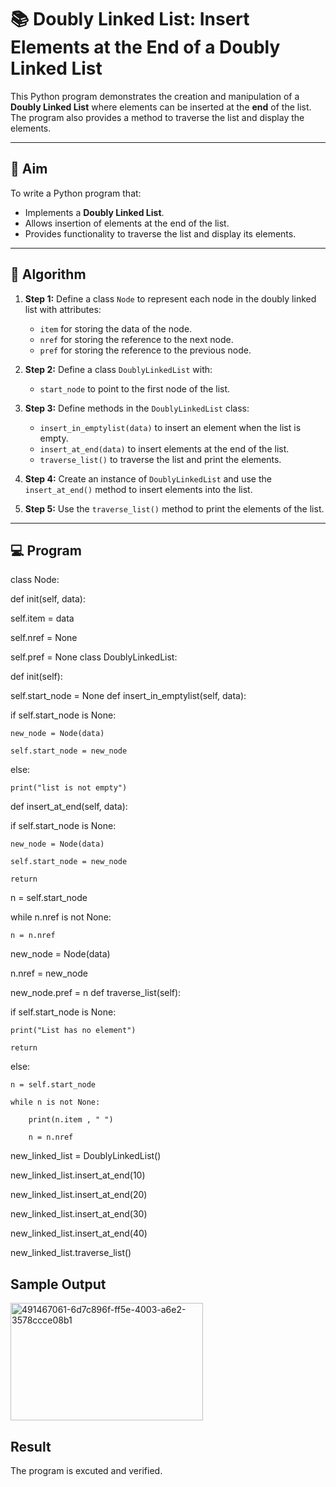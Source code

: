 # 📚 Doubly Linked List: Insert Elements at the End of a Doubly Linked List

This Python program demonstrates the creation and manipulation of a **Doubly Linked List** where elements can be inserted at the **end** of the list. The program also provides a method to traverse the list and display the elements.

---

## 🎯 Aim

To write a Python program that:
- Implements a **Doubly Linked List**.
- Allows insertion of elements at the end of the list.
- Provides functionality to traverse the list and display its elements.

---

## 🧠 Algorithm

1. **Step 1:** Define a class `Node` to represent each node in the doubly linked list with attributes:
   - `item` for storing the data of the node.
   - `nref` for storing the reference to the next node.
   - `pref` for storing the reference to the previous node.

2. **Step 2:** Define a class `DoublyLinkedList` with:
   - `start_node` to point to the first node of the list.

3. **Step 3:** Define methods in the `DoublyLinkedList` class:
   - `insert_in_emptylist(data)` to insert an element when the list is empty.
   - `insert_at_end(data)` to insert elements at the end of the list.
   - `traverse_list()` to traverse the list and print the elements.

4. **Step 4:** Create an instance of `DoublyLinkedList` and use the `insert_at_end()` method to insert elements into the list.

5. **Step 5:** Use the `traverse_list()` method to print the elements of the list.

---

## 💻 Program
class Node:

def init(self, data):

self.item = data

self.nref = None

self.pref = None
class DoublyLinkedList:

def init(self):

self.start_node = None
def insert_in_emptylist(self, data):

if self.start_node is None:

    new_node = Node(data)
    
    self.start_node = new_node

else:
    
    print("list is not empty")
def insert_at_end(self, data):

if self.start_node is None:
    
    new_node = Node(data)
    
    self.start_node = new_node
    
    return

n = self.start_node

while n.nref is not None:

    n = n.nref

new_node = Node(data)

n.nref = new_node

new_node.pref = n
def traverse_list(self):

if self.start_node is None:

    print("List has no element")
    
    return

else:

    n = self.start_node
    
    while n is not None:
    
        print(n.item , " ")
        
        n = n.nref
new_linked_list = DoublyLinkedList()

new_linked_list.insert_at_end(10)

new_linked_list.insert_at_end(20)

new_linked_list.insert_at_end(30)

new_linked_list.insert_at_end(40)

new_linked_list.traverse_list()

## Sample Output

<img width="308" height="188" alt="491467061-6d7c896f-ff5e-4003-a6e2-3578ccce08b1" src="https://github.com/user-attachments/assets/314ba4d2-a1ee-4cea-900f-3cfb7922d3e9" />

## Result
The program is excuted and verified.

